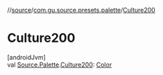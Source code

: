 //[source](../../index.md)/[com.gu.source.presets.palette](index.md)/[Culture200](-culture200.md)

# Culture200

[androidJvm]\
val [Source.Palette](../com.gu.source/-source/-palette/index.md).[Culture200](-culture200.md): [Color](https://developer.android.com/reference/kotlin/androidx/compose/ui/graphics/Color.html)
